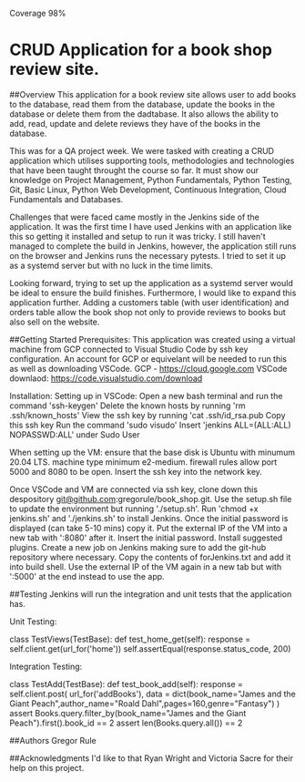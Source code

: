 Coverage 98%
# CRUD Application for a book shop review site.

##Overview
This application for a book review site allows user to add books to the database, read them from the database, update the books in the database or delete them from the dadtabase. It also allows the ability to add, read, update and delete reviews they have of the books in the database.

This was for a QA project week. We were tasked with creating a CRUD application which utilises supporting tools, methodologies and technologies that have been taught throught the course so far. It must show our knowledge on Project Management, Python Fundamentals, Python Testing, Git, Basic Linux, Python Web Development, Continuous Integration, Cloud Fundamentals and Databases. 

Challenges that were faced came mostly in the Jenkins side of the application. It was the first time I have used Jenkins with an application like this so getting it installed and setup to run it was tricky. I still haven't managed to complete the build in Jenkins, however, the application still runs on the browser and Jenkins runs the necessary pytests. I tried to set it up as a systemd server but with no luck in the time limits.

Looking forward, trying to set up the application as a systemd server would be ideal to ensure the build finishes. Furthermore, I would like to expand this application further. Adding a customers table (with user identification) and orders table allow the book shop not only to provide reviews to books but also sell on the website. 

##Getting Started
Prerequisites:
This application was created using a virtual machine from GCP connected to Visual Studio Code by ssh key configuration. An account for GCP or equivelant will be needed to run this as well as downloading VSCode.
GCP - https://cloud.google.com
VSCode downlaod: https://code.visualstudio.com/download


Installation:
Setting up in VSCode:
  Open a new bash terminal and run the command 'ssh-keygen'
  Delete the known hosts by running 'rm .ssh/known_hosts'
  View the ssh key by running 'cat .ssh/id_rsa.pub
  Copy this ssh key
  Run the command 'sudo visudo'
    Insert 'jenkins ALL=(ALL:ALL) NOPASSWD:ALL' under Sudo User
  
When setting up the VM:
  ensure that the base disk is Ubuntu with minumum 20.04 LTS.
  machine type minimum e2-medium.
  firewall rules allow port 5000 and 8080 to be open.
  Insert the ssh key into the network key.
  
Once VSCode and VM are connected via ssh key, clone down this despository git@github.com:gregorule/book_shop.git.
Use the setup.sh file to update the environment but running './setup.sh'.
Run 'chmod +x jenkins.sh' and './jenkins.sh' to install Jenkins.
Once the initial password is displayed (can take 5-10 mins) copy it.
Put the external IP of the VM into a new tab with ':8080' after it.
Insert the initial password.
Install suggested plugins.
Create a new job on Jenkins making sure to add the git-hub repository where necessary.
Copy the contents of forJenkins.txt and add it into build shell.
Use the external IP of the VM again in a new tab but with ':5000' at the end instead to use the app.

##Testing
Jenkins will run the integration and unit tests that the application has.

Unit Testing:

class TestViews(TestBase):
    def test_home_get(self):
        response = self.client.get(url_for('home'))
        self.assertEqual(response.status_code, 200)
        
Integration Testing:

class TestAdd(TestBase):
    def test_book_add(self):
        response = self.client.post(
            url_for('addBooks'),
            data = dict(book_name="James and the Giant Peach",author_name="Roald Dahl",pages=160,genre="Fantasy")
        )
        assert Books.query.filter_by(book_name="James and the Giant Peach").first().book_id == 2
        assert len(Books.query.all()) == 2
        

##Authors
Gregor Rule

##Acknowledgments
I'd like to that Ryan Wright and Victoria Sacre for their help on this project.








